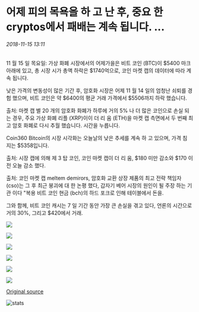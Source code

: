 # 어제 피의 목욕을 하 고 난 후, 중요 한 cryptos에서 패배는 계속 됩니다. ...

###### 2018-11-15 13:11

11 월 15 일 목요일: 가상 화폐 시장에서의 어제가을은 비트 코인 (BTC)이 $5400 마크 아래에 있고, 총 시장 시가 총액 하락은 $1740억으로, 코인 마켓 캡의 데이터에 따라 계속 됩니다.

낮은 가격의 변동성이 많은 기간 후, 암호화 시장은 어제 11 월 14 일의 엄청난 쇠퇴를 경험 했으며, 비트 코인은 약 $6400의 평균 거래 가격에서 $5506까지 하락 했습니다.

출처: 마켓 캡 별 20 개의 암호화 화폐가 하루에 거의 5% 나 더 많은 코인으로 손실 되는 경우, 주요 가상 화폐 리플 (XRP)이이 더 리 움 (ETH)을 마켓 캡 측면에서 두 번째 최고 암호 화폐로 다시 추월 했습니다. 시간을 누릅니다.

Coin360 Bitcoin의 시장 시각화는 오늘날의 낮은 추세를 계속 하 고 있으며, 가격 침 지는 $5358입니다.

출처: 시장 캡에 의해 제 3 탑 코인, 코인 마켓 캡이 더 리 움, $180 미만 감소와 $170 이전 오늘 감소 했다.

출처: 코인 마켓 캡 meltem demirors, 암호화 교환 상장 제품의 최고 전략 책임자 (cso)는 그 후 최근 붕괴에 대 한 논평 했다, 갑자기 베어 시장의 원인이 될 주장 하는 기관 이다 "복용 비트 코인 현금 (bch)의 하드 포크로 인해 테이블에서 돈을.

그와 함께, 비트 코인 캐시는 7 일 기간 동안 가장 큰 손실을 겪고 있다, 언론의 시간으로 거의 30%, 그리고 $420에서 거래.

![](https://s3.cointelegraph.com/storage/uploads/view/f93a27fbd978379b15cb181c3e8c25e0.png)

![](https://s3.cointelegraph.com/storage/uploads/view/36576d415c64142a4df7c85b2c2b37aa.png)

![](https://s3.cointelegraph.com/storage/uploads/view/b335b3641a0de3d3abb4f71a6014c6d1.jpeg)

![](https://s3.cointelegraph.com/storage/uploads/view/363ae67ca7abc62030ba9da19f504947.jpeg)

![](https://s3.cointelegraph.com/storage/uploads/view/5e2564a9afe659096bc5eedcfbfb30b2.jpeg)

![](https://s3.cointelegraph.com/storage/uploads/view/525ab2004db18d14a90c7e69319ec0b7.jpeg)

[Original source](https://cointelegraph.com/news/after-yesterdays-bloodbath-losses-continue-for-major-cryptos-xrp-overtakes-ethereum)

![stats](https://c.statcounter.com/11760860/0/a89fa40b/1/ "stats")
